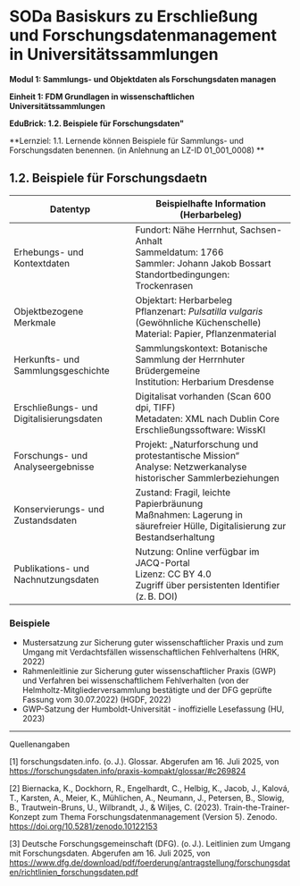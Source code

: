 <!--
*titel:
*author:in/urheber:in: Rebekka Reichert
orcid: https://orcid.org/0009-0006-8283-3234
email: SODa@sammlungen.io
*lizenz: cc by
lizenzlink: https://creativecommons.org/
*persistenter OER link: 
language: DE
version:  v1
beschreibung: 
format: SODaBasiskurs Workshop 
modultitel: Sammlungs- und Objektdaten als Forschungsdaten managen
modul: Modul 1
einheitstitel: Beispiele für Forschungsdaten
einheit: Einheit 1
lernziel: 
LZ-ID: LZ-ID_01_001_008
baustein: Baustein1.2
zielgruppe: https://zenodo.org/records/15574575
gestaltungsprinzip: Problemorientiertes Lernen und Peer Learning
keywords: ???
erstellungsdatum: 

technische metadaten:
medientyp: text
dateiformat: .md
dauer: 
größe:
software: Web
icon: https://raw.githubusercontent.com/chastik/SODa-Basiskurs/main/img/SODa-Logo_full.svg
icon: https://github.com/chastik/SODa-Basiskurs/blob/main/img/SODa-Logo_full.svg


link:    https://raw.githubusercontent.com/chastik/SODa-Basiskurs/refs/heads/main/soda.css

--> 

# SODa Basiskurs zu Erschließung und Forschungsdatenmanagement in Universitätssammlungen

**Modul 1: Sammlungs- und Objektdaten als Forschungsdaten managen**

**Einheit 1: FDM Grundlagen in wissenschaftlichen Universitätssammlungen**

**EduBrick: 1.2. Beispiele für Forschungsdaten"**

**Lernziel: 1.1. Lernende können Beispiele für Sammlungs- und Forschungsdaten benennen. (in Anlehnung an LZ-ID 01_001_0008) **


## 1.2. Beispiele für Forschungsdaetn

| Datentyp                               | Beispielhafte Information (Herbarbeleg)                                                                                           |
|----------------------------------------|-----------------------------------------------------------------------------------------------------------------------------------|
| Erhebungs- und Kontextdaten            | Fundort: Nähe Herrnhut, Sachsen-Anhalt<br>Sammeldatum: 1766<br>Sammler: Johann Jakob Bossart<br>Standortbedingungen: Trockenrasen |
| Objektbezogene Merkmale                | Objektart: Herbarbeleg<br>Pflanzenart: *Pulsatilla vulgaris* (Gewöhnliche Küchenschelle)<br>Material: Papier, Pflanzenmaterial     |
| Herkunfts- und Sammlungsgeschichte     | Sammlungskontext: Botanische Sammlung der Herrnhuter Brüdergemeine<br>Institution: Herbarium Dresdense                            |
| Erschließungs- und Digitalisierungsdaten | Digitalisat vorhanden (Scan 600 dpi, TIFF)<br>Metadaten: XML nach Dublin Core<br>Erschließungssoftware: WissKI                   |
| Forschungs- und Analyseergebnisse      | Projekt: „Naturforschung und protestantische Mission“<br>Analyse: Netzwerkanalyse historischer Sammlerbeziehungen                 |
| Konservierungs- und Zustandsdaten      | Zustand: Fragil, leichte Papierbräunung<br>Maßnahmen: Lagerung in säurefreier Hülle, Digitalisierung zur Bestandserhaltung         |
| Publikations- und Nachnutzungsdaten    | Nutzung: Online verfügbar im JACQ-Portal<br>Lizenz: CC BY 4.0<br>Zugriff über persistenten Identifier (z. B. DOI)                  |






### Beispiele

* Mustersatzung zur Sicherung guter wissenschaftlicher Praxis und zum Umgang mit Verdachtsfällen wissenschaftlichen Fehlverhaltens (HRK, 2022) 
* Rahmenleitlinie zur Sicherung guter wissenschaftlicher Praxis (GWP) und Verfahren bei wissenschaftlichem Fehlverhalten (von der Helmholtz-Mitgliederversammlung bestätigte und der DFG geprüfte Fassung vom 30.07.2022) (HGDF, 2022)
* GWP-Satzung der Humboldt-Universität - inoffizielle Lesefassung (HU, 2023)

-----------
Quellenangaben

[1] forschungsdaten.info. (o. J.). Glossar. Abgerufen am 16. Juli 2025, von https://forschungsdaten.info/praxis-kompakt/glossar/#c269824 

[2] Biernacka, K., Dockhorn, R., Engelhardt, C., Helbig, K., Jacob, J., Kalová, T., Karsten, A., Meier, K., Mühlichen, A., Neumann, J., Petersen, B., Slowig, B., Trautwein-Bruns, U., Wilbrandt, J., & Wiljes, C. (2023). Train-the-Trainer-Konzept zum Thema Forschungsdatenmanagement (Version 5). Zenodo. https://doi.org/10.5281/zenodo.10122153

[3] Deutsche Forschungsgemeinschaft (DFG). (o. J.). Leitlinien zum Umgang mit Forschungsdaten. Abgerufen am 16. Juli 2025, von https://www.dfg.de/download/pdf/foerderung/antragstellung/forschungsdaten/richtlinien_forschungsdaten.pdf






